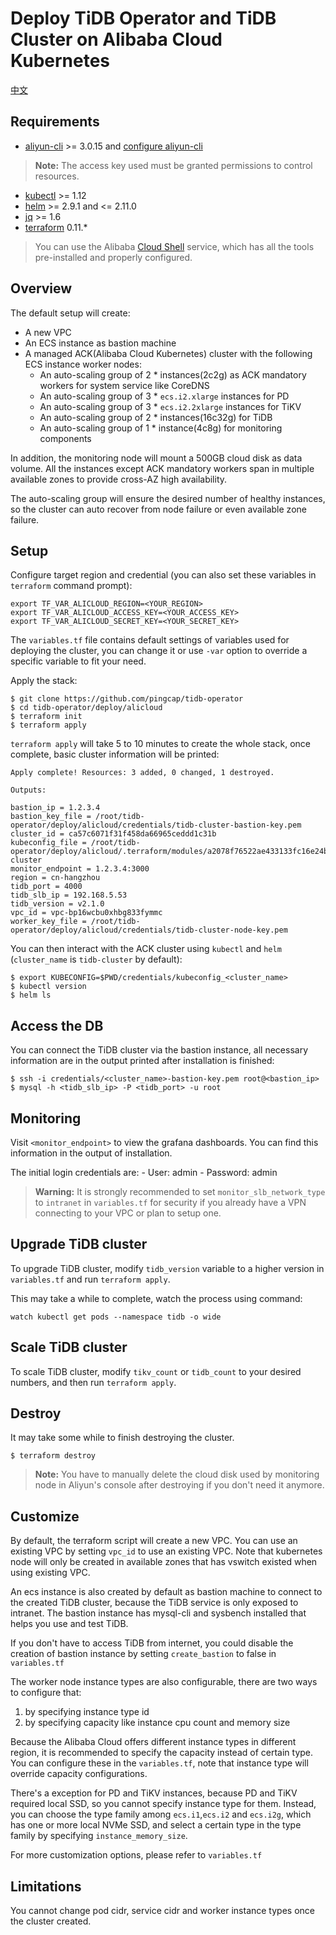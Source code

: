 # Deploy TiDB Operator and TiDB Cluster on Alibaba Cloud Kubernetes

[中文](README-CN.md)

## Requirements

- [aliyun-cli](https://github.com/aliyun/aliyun-cli) >= 3.0.15 and [configure aliyun-cli](https://www.alibabacloud.com/help/doc-detail/90766.htm?spm=a2c63.l28256.a3.4.7b52a893EFVglq)
> **Note:** The access key used must be granted permissions to control resources.
- [kubectl](https://kubernetes.io/docs/tasks/tools/install-kubectl/#install-kubectl) >= 1.12
- [helm](https://github.com/helm/helm/blob/master/docs/install.md#installing-the-helm-client) >= 2.9.1 and <= 2.11.0
- [jq](https://stedolan.github.io/jq/download/) >= 1.6
- [terraform](https://learn.hashicorp.com/terraform/getting-started/install.html) 0.11.*

> You can use the Alibaba [Cloud Shell](https://shell.aliyun.com) service, which has all the tools pre-installed and properly configured.

## Overview 

The default setup will create:
 
- A new VPC 
- An ECS instance as bastion machine
- A managed ACK(Alibaba Cloud Kubernetes) cluster with the following ECS instance worker nodes:
  - An auto-scaling group of 2 * instances(2c2g) as ACK mandatory workers for system service like CoreDNS
  - An auto-scaling group of 3 * `ecs.i2.xlarge` instances for PD
  - An auto-scaling group of 3 * `ecs.i2.2xlarge` instances for TiKV
  - An auto-scaling group of 2 * instances(16c32g) for TiDB
  - An auto-scaling group of 1 * instance(4c8g) for monitoring components

In addition, the monitoring node will mount a 500GB cloud disk as data volume. All the instances except ACK mandatory workers span in multiple available zones to provide cross-AZ high availability.

The auto-scaling group will ensure the desired number of healthy instances, so the cluster can auto recover from node failure or even available zone failure.

## Setup

Configure target region and credential (you can also set these variables in `terraform` command prompt):
```shell
export TF_VAR_ALICLOUD_REGION=<YOUR_REGION>
export TF_VAR_ALICLOUD_ACCESS_KEY=<YOUR_ACCESS_KEY>
export TF_VAR_ALICLOUD_SECRET_KEY=<YOUR_SECRET_KEY>
```

The `variables.tf` file contains default settings of variables used for deploying the cluster, you can change it or use `-var` option to override a specific variable to fit your need.

Apply the stack:

```shell
$ git clone https://github.com/pingcap/tidb-operator
$ cd tidb-operator/deploy/alicloud
$ terraform init
$ terraform apply
```

`terraform apply` will take 5 to 10 minutes to create the whole stack, once complete, basic cluster information will be printed:

```
Apply complete! Resources: 3 added, 0 changed, 1 destroyed.

Outputs:

bastion_ip = 1.2.3.4
bastion_key_file = /root/tidb-operator/deploy/alicloud/credentials/tidb-cluster-bastion-key.pem
cluster_id = ca57c6071f31f458da66965ceddd1c31b
kubeconfig_file = /root/tidb-operator/deploy/alicloud/.terraform/modules/a2078f76522ae433133fc16e24bd21ae/kubeconfig_tidb-cluster
monitor_endpoint = 1.2.3.4:3000
region = cn-hangzhou
tidb_port = 4000
tidb_slb_ip = 192.168.5.53
tidb_version = v2.1.0
vpc_id = vpc-bp16wcbu0xhbg833fymmc
worker_key_file = /root/tidb-operator/deploy/alicloud/credentials/tidb-cluster-node-key.pem
```

You can then interact with the ACK cluster using `kubectl` and `helm` (`cluster_name` is `tidb-cluster` by default): 

```shell
$ export KUBECONFIG=$PWD/credentials/kubeconfig_<cluster_name>
$ kubectl version
$ helm ls
```

## Access the DB

You can connect the TiDB cluster via the bastion instance, all necessary information are in the output printed after installation is finished:

```shell
$ ssh -i credentials/<cluster_name>-bastion-key.pem root@<bastion_ip>
$ mysql -h <tidb_slb_ip> -P <tidb_port> -u root
```

## Monitoring 

Visit `<monitor_endpoint>` to view the grafana dashboards. You can find this information in the output of installation.

The initial login credentials are:
    - User: admin
    - Password: admin

> **Warning:** It is strongly recommended to set `monitor_slb_network_type` to `intranet` in `variables.tf` for security if you already have a VPN connecting to your VPC or plan to setup one.

## Upgrade TiDB cluster

To upgrade TiDB cluster, modify `tidb_version` variable to a higher version in `variables.tf` and run `terraform apply`.

This may take a while to complete, watch the process using command:

```
watch kubectl get pods --namespace tidb -o wide
```

## Scale TiDB cluster

To scale TiDB cluster, modify `tikv_count` or `tidb_count` to your desired numbers, and then run `terraform apply`.

## Destroy

It may take some while to finish destroying the cluster.

```shell
$ terraform destroy
```

> **Note:** You have to manually delete the cloud disk used by monitoring node in Aliyun's console after destroying if you don't need it anymore.

## Customize

By default, the terraform script will create a new VPC. You can use an existing VPC by setting `vpc_id` to use an existing VPC. Note that kubernetes node will only be created in available zones that has vswitch existed when using existing VPC. 

An ecs instance is also created by default as bastion machine to connect to the created TiDB cluster, because the TiDB service is only exposed to intranet. The bastion instance has mysql-cli and sysbench installed that helps you use and test TiDB.

If you don't have to access TiDB from internet, you could disable the creation of bastion instance by setting `create_bastion` to false in `variables.tf`

The worker node instance types are also configurable, there are two ways to configure that:

1. by specifying instance type id
2. by specifying capacity like instance cpu count and memory size

Because the Alibaba Cloud offers different instance types in different region, it is recommended to specify the capacity instead of certain type. You can configure these in the `variables.tf`, note that instance type will override capacity configurations.

There's a exception for PD and TiKV instances, because PD and TiKV required local SSD, so you cannot specify instance type for them. Instead, you can choose the type family among `ecs.i1`,`ecs.i2` and `ecs.i2g`, which has one or more local NVMe SSD, and select a certain type in the type family by specifying `instance_memory_size`.

For more customization options, please refer to `variables.tf`

## Limitations

You cannot change pod cidr, service cidr and worker instance types once the cluster created.

